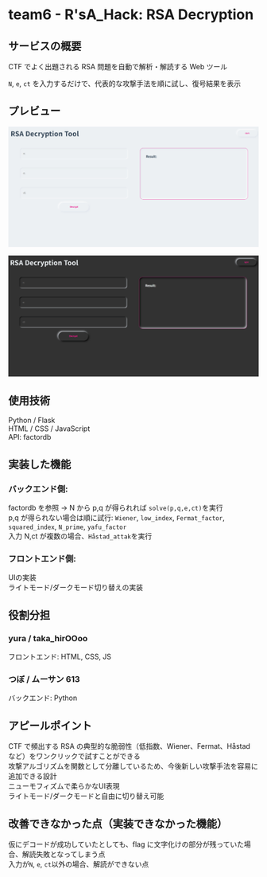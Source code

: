 # team6 - R'sA_Hack: RSA Decryption

## サービスの概要

CTF でよく出題される RSA 問題を自動で解析・解読する Web ツール

`N`, `e`, `ct` を入力するだけで、代表的な攻撃手法を順に試し、復号結果を表示

## プレビュー

![解読画面](./images/image1.png)

![解読画面](./images/image2.png)

## 使用技術

Python / Flask\
HTML / CSS / JavaScript\
API: factordb

## 実装した機能
### バックエンド側:
factordb を参照 → N から p,q が得られれば `solve(p,q,e,ct)`を実行\
p,q が得られない場合は順に試行: `Wiener`, `low_index`, `Fermat_factor`, `squared_index`, `N_prime`, `yafu_factor`\
入力 N,ct が複数の場合、`Håstad_attak`を実行

### フロントエンド側:
UIの実装\
ライトモード/ダークモード切り替えの実装

## 役割分担

### yura / taka_hirOOoo
フロントエンド: HTML, CSS, JS

### つぼ / ムーサン 613
バックエンド: Python

## アピールポイント

CTF で頻出する RSA の典型的な脆弱性（低指数、Wiener、Fermat、Håstad など）をワンクリックで試すことができる\
攻撃アルゴリズムを関数として分離しているため、今後新しい攻撃手法を容易に追加できる設計\
ニューモフィズムで柔らかなUI表現\
ライトモード/ダークモードと自由に切り替え可能

## 改善できなかった点（実装できなかった機能）

仮にデコードが成功していたとしても、flag に文字化けの部分が残っていた場合、解読失敗となってしまう点\
入力が`N`, `e`, `ct`以外の場合、解読ができない点

